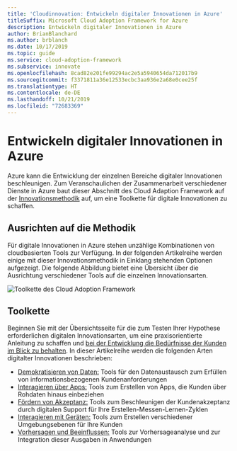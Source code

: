 ```yaml
---
title: 'Cloudinnovation: Entwickeln digitaler Innovationen in Azure'
titleSuffix: Microsoft Cloud Adoption Framework for Azure
description: Entwickeln digitaler Innovationen in Azure
author: BrianBlanchard
ms.author: brblanch
ms.date: 10/17/2019
ms.topic: guide
ms.service: cloud-adoption-framework
ms.subservice: innovate
ms.openlocfilehash: 8cad82e201fe99294ac2e5a5940654da712017b9
ms.sourcegitcommit: f3371811a36e12533ecbc3aa936e2a68e0cee25f
ms.translationtype: HT
ms.contentlocale: de-DE
ms.lasthandoff: 10/21/2019
ms.locfileid: "72683369"
---
```

# <a name="developing-digital-inventions-in-azure"></a>Entwickeln digitaler Innovationen in Azure

Azure kann die Entwicklung der einzelnen Bereiche digitaler Innovationen beschleunigen. Zum Veranschaulichen der Zusammenarbeit verschiedener Dienste in Azure baut dieser Abschnitt des Cloud Adaption Framework auf der [Innovationsmethodik](../considerations/index.md) auf, um eine Toolkette für digitale Innovationen zu schaffen.

## <a name="alignment-to-the-methodology"></a>Ausrichten auf die Methodik

Für digitale Innovationen in Azure stehen unzählige Kombinationen von cloudbasierten Tools zur Verfügung. In der folgenden Artikelreihe werden einige mit dieser Innovationsmethodik in Einklang stehenden Optionen aufgezeigt. Die folgende Abbildung bietet eine Übersicht über die Ausrichtung verschiedener Tools auf die einzelnen Innovationsarten.

![Toolkette des Cloud Adoption Framework](../../_images/innovate/innovate-toolchain.png)

## <a name="toolchain"></a>Toolkette

Beginnen Sie mit der Übersichtsseite für die zum Testen Ihrer Hypothese erforderlichen digitalen Innovationsarten, um eine praxisorientierte Anleitung zu schaffen und [bei der Entwicklung die Bedürfnisse der Kunden im Blick zu behalten](../considerations/build.md). In dieser Artikelreihe werden die folgenden Arten digitalter Innovationen beschrieben:

- [Demokratisieren von Daten:](./data.md) Tools für den Datenaustausch zum Erfüllen von informationsbezogenen Kundenanforderungen
- [Interagieren über Apps:](./apps.md) Tools zum Erstellen von Apps, die Kunden über Rohdaten hinaus einbeziehen
- [Fördern von Akzeptanz:](./ci-cd.md) Tools zum Beschleunigen der Kundenakzeptanz durch digitalen Support für Ihre Erstellen-Messen-Lernen-Zyklen
- [Interagieren mit Geräten:](./devices.md) Tools zum Erstellen verschiedener Umgebungsebenen für Ihre Kunden
- [Vorhersagen und Beeinflussen:](./predict.md) Tools zur Vorhersageanalyse und zur Integration dieser Ausgaben in Anwendungen
